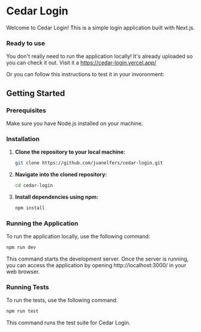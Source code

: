 # Cedar Login

Welcome to Cedar Login! This is a simple login application built with Next.js.

### Ready to use

You don't really need to run the application locally! It's already uploaded so you can check it out. 
Visit it a https://cedar-login.vercel.app/

Or you can follow this instructions to test it in your invoronment:

## Getting Started

### Prerequisites

Make sure you have Node.js installed on your machine.

### Installation

1. **Clone the repository to your local machine:**

   ```bash
   git clone https://github.com/juanelfers/cedar-login.git
   ```

2. **Navigate into the cloned repository:**

   ```bash
   cd cedar-login
   ```

3. **Install dependencies using npm:**

   ```bash
   npm install
   ```

### Running the Application

To run the application locally, use the following command:

   ```bash
   npm run dev
   ```

This command starts the development server. Once the server is running, you can access the application by opening http://localhost:3000/ in your web browser.


### Running Tests

To run the tests, use the following command:

   ```bash
   npm run test
   ```

This command runs the test suite for Cedar Login.
